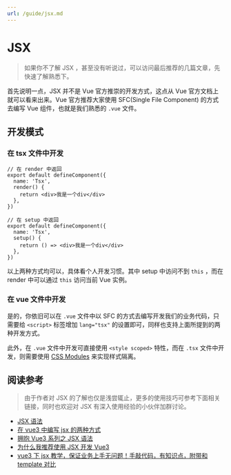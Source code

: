```yaml
---
url: /guide/jsx.md
---
```

# JSX

> 如果你不了解 JSX ，甚至没有听说过，可以访问最后推荐的几篇文章，先快速了解熟悉下。

首先说明一点，JSX 并不是 Vue 官方推崇的开发方式，这点从 Vue 官方文档上就可以看来出来。Vue 官方推荐大家使用 SFC(Single File Component) 的方式去编写 Vue 组件，也就是我们熟悉的 `.vue` 文件。

## 开发模式

### 在 tsx 文件中开发

```tsx
// 在 render 中返回
export default defineComponent({
  name: 'Tsx',
  render() {
    return <div>我是一个div</div>
  },
})

// 在 setup 中返回
export default defineComponent({
  name: 'Tsx',
  setup() {
    return () => <div>我是一个div</div>
  },
})
```

以上两种方式均可以，具体看个人开发习惯。其中 setup 中访问不到 `this` ，而在 render 中可以通过 `this` 访问当前 Vue 实例。

### 在 vue 文件中开发

是的，你依旧可以在 `.vue` 文件中以 SFC 的方式去编写开发我们的业务代码，只需要给 `<script>` 标签增加 `lang="tsx"` 的设置即可，同样也支持上面所提到的两种开发方式。

此外，在 `.vue` 文件中开发可直接使用 `<style scoped>` 特性，而在 `.tsx` 文件中开发，则需要使用 [CSS Modules](https://cn.vitejs.dev/guide/features.html#css-modules) 来实现样式隔离。

## 阅读参考

> 由于作者对 JSX 的了解也仅是浅尝辄止，更多的使用技巧可参考下面相关链接，同时也欢迎对 JSX 有深入使用经验的小伙伴加群讨论。

* [JSX 语法](https://github.com/vuejs/babel-plugin-jsx#syntax)
* [在 vue3 中编写 jsx 的两种方式](https://www.jiangweishan.com/article/vuejs20210715a3.html)
* [拥抱 Vue3 系列之 JSX 语法](https://juejin.cn/post/6846687592138670094)
* [为什么我推荐使用 JSX 开发 Vue3](https://juejin.cn/post/6911175470255964174)
* [vue3 下 jsx 教学，保证业务上手无问题！手敲代码，有知识点，附带和 template 对比](https://juejin.cn/post/6911883529098002446)
